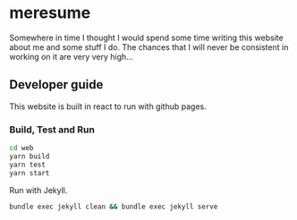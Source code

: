 # meresume
Somewhere in time I thought I would spend some time writing this website
about me and some stuff I do. The chances that I will never be consistent
in working on it are very very high...

## Developer guide
This website is built in react to run with github pages.

### Build, Test and Run 
```bash
cd web
yarn build
yarn test
yarn start
```
Run with Jekyll.
```bash
bundle exec jekyll clean && bundle exec jekyll serve
```
